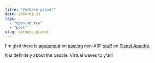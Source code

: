 ```yaml
---
title: "Verbose planet"
date: 2004-01-21
tags: 
  - "open-source"
  - "post"
slug: verbose-planet
---
```


I'm glad there is [agreement](http://blog.clearairturbulence.org/blog/2004/01/21#planetpt2) on [posting](http://www.sauria.com/blog/2004/01/20#786) non-ASF [stuff](http://www.silent-penguin.com/archives/001592.html) on [Planet Apache](http://www.planetapache.org/).

It _is_ definitely about the people. Virtual waves to y'all!
